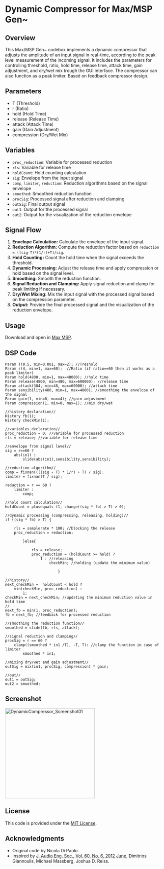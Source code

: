 # Dynamic Compressor for Max/MSP Gen~

## Overview
This Max/MSP Gen~ codebox implements a dynamic compressor that adjusts the amplitude of an input signal in real-time, according to the peak level measurement of the incoming signal. It includes the parameters for controlling threshold, ratio, hold time, release time, attack time, gain adjustment, and dry/wet mix trough the GUI interface. The compressor can also function as a peak limiter. Based on feedback compressor design.

## Parameters
- T (Threshold)
- r (Ratio)
- hold (Hold Time)
- release (Release Time)
- attack (Attack Time)
- gain (Gain Adjustment)
- compression (Dry/Wet Mix)

## Variables
- `proc_reduction`: Variable for processed reduction
- `rls`: Variable for release time
- `holdCount`: Hold counting calculation
- `sig`: Envelope from the input signal
- `comp`, `limiter`, `reduction`: Reduction algorithms based on the signal envelope
- `smoothed`: Smoothed reduction function
- `procSig`: Processed signal after reduction and clamping
- `outSig`: Final output signal
- `out1`: Output for the processed signal
- `out2`: Output for the visualization of the reduction envelope

## Signal Flow
1. **Envelope Calculation:** Calculate the envelope of the input signal.
2. **Reduction Algorithm:** Compute the reduction factor based on `reduction = ((sig-T)*(1/r)+T)/sig`.
3. **Hold Counting:** Count the hold time when the signal exceeds the threshold.
4. **Dynamic Processing:** Adjust the release time and apply compression or hold based on the signal level.
5. **Smoothing:** Smooth the reduction function.
6. **Signal Reduction and Clamping:** Apply signal reduction and clamp for peak limiting if necessary.
7. **Dry/Wet Mixing:** Mix the input signal with the processed signal based on the compression parameter.
8. **Output:** Provide the final processed signal and the visualization of the reduction envelope.

## Usage
Download and open in [Max MSP](https://cycling74.com/products/max).

## DSP Code

```//params declaration//
Param T(0.5, min=0.001, max=2);	//Treshold
Param r(4, min=1, max=60);	//Ratio (if ratio==60 then it works as a peak limiter)
Param hold(4800, min=1, max=48000);	//hold time
Param release(4800, min=480, max=600000); //release time
Param attack(384, min=48, max=60000); //attack time
Param sensibility(480, min=1, max=4800); //smoothing the envelope of the signal
Param gain(1, min=0, max=4); //gain adjustment
Param compression(1, min=0, max=1); //mix dry/wet

//history declaration//
History fb(1);
History checkMin(1);

//variables declaration//
proc_reduction = 0; //variable for processed reduction
rls = release; //variable for release time

//envelope from signal level//
sig = r==60 ?
	abs(in1) :
		slide(abs(in1),sensibility,sensibility);

//reduction algorithm//
comp = fixnan((((sig - T) * 1/r) + T) / sig);
limiter = fixnan(T / sig);

reduction = r == 60 ?
	limiter :
		comp;
		
//hold count calculation//
holdCount = plusequals (1, change((sig * fb) > T) > 0);

//dynamic processing (compressing, releasing, holding)//
if ((sig * fb) > T) {
	
	rls = samplerate * 100; //blocking the release
	proc_reduction = reduction;
	
		}else{
			
			rls = release;
			proc_reduction = (holdCount >= hold) ? 
				1 :	//releasing
 					checkMin; //holding (update the minimum value)

						}

//history//
next_checkMin =  holdCount < hold ?
	min(checkMin, proc_reduction) :
		1;
checkMin = next_checkMin; //updating the minimum reduction value in hold time
//
next_fb = min(1, proc_reduction);
fb = next_fb; //feedback for processed reduction

//smoothing the reduction function//
smoothed = slide(fb, rls, attack);

//signal reduction and clamping//
procSig = r == 60 ?
	clamp((smoothed * in1 /T), -T, T): //clamp the function in case of limiter
		smoothed * in1;
		
//mixing dry/wet and gain adjustment//
outSig = mix(in1, procSig, compression) * gain;

//out//
out1 = outSig;
out2 = smoothed;
```

## Screenshot 
<img width="292" alt="DynamicCompressor_Screenshot01" src="https://github.com/NicolaNDP/prototypes/assets/145101853/e87dc83e-0bde-4887-846b-e3f950ce591a">

## License
This code is provided under the [MIT License](https://opensource.org/licenses/MIT).

## Acknowledgments
- Original code by Nicola Di Paolo.
- Inspired by [J. Audio Eng. Soc., Vol. 60, No. 6, 2012 June](https://www.eecs.qmul.ac.uk/~josh/documents/2012/GiannoulisMassbergReiss-dynamicrangecompression-JAES2012.pdf), Dimitrios Giannoulis, Michael Massberg, Joshua D. Reiss.
